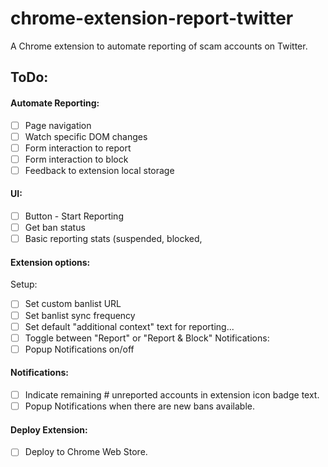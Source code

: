 # chrome-extension-report-twitter
A Chrome extension to automate reporting of scam accounts on Twitter.

## ToDo:

#### Automate Reporting:
- [ ] Page navigation
- [ ] Watch specific DOM changes
- [ ] Form interaction to report
- [ ] Form interaction to block
- [ ] Feedback to extension local storage

#### UI:
- [ ] Button - Start Reporting
- [ ] Get ban status
- [ ] Basic reporting stats (suspended, blocked, 

#### Extension options:
Setup:
- [ ] Set custom banlist URL
- [ ] Set banlist sync frequency
- [ ] Set default "additional context" text for reporting...
- [ ] Toggle between "Report" or "Report & Block"
Notifications:
- [ ] Popup Notifications on/off

#### Notifications:
- [ ] Indicate remaining # unreported accounts in extension icon badge text.
- [ ] Popup Notifications when there are new bans available.

#### Deploy Extension:
- [ ] Deploy to Chrome Web Store.
